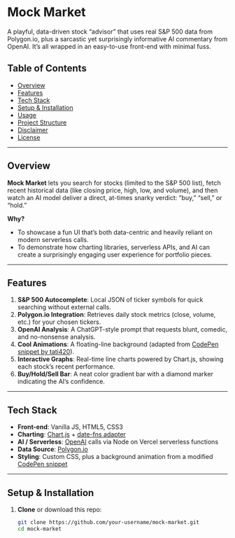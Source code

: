 # Mock Market

A playful, data-driven stock “advisor” that uses real S&P 500 data from Polygon.io, plus a sarcastic yet surprisingly informative AI commentary from OpenAI. It’s all wrapped in an easy-to-use front-end with minimal fuss.

## Table of Contents

- [Overview](#overview)
- [Features](#features)
- [Tech Stack](#tech-stack)
- [Setup & Installation](#setup--installation)
- [Usage](#usage)
- [Project Structure](#project-structure)
- [Disclaimer](#disclaimer)
- [License](#license)

---

## Overview

**Mock Market** lets you search for stocks (limited to the S&P 500 list), fetch recent historical data (like closing price, high, low, and volume), and then watch an AI model deliver a direct, at-times snarky verdict: “buy,” “sell,” or “hold.”

**Why?**  
- To showcase a fun UI that’s both data-centric and heavily reliant on modern serverless calls.  
- To demonstrate how charting libraries, serverless APIs, and AI can create a surprisingly engaging user experience for portfolio pieces.

---

## Features

1. **S&P 500 Autocomplete**: Local JSON of ticker symbols for quick searching without external calls.  
2. **Polygon.io Integration**: Retrieves daily stock metrics (close, volume, etc.) for your chosen tickers.  
3. **OpenAI Analysis**: A ChatGPT-style prompt that requests blunt, comedic, and no-nonsense analysis.  
4. **Cool Animations**: A floating-line background (adapted from [CodePen snippet by tati420](https://codepen.io/tati420)).  
5. **Interactive Graphs**: Real-time line charts powered by Chart.js, showing each stock’s recent performance.  
6. **Buy/Hold/Sell Bar**: A neat color gradient bar with a diamond marker indicating the AI’s confidence.

---

## Tech Stack

- **Front-end**: Vanilla JS, HTML5, CSS3  
- **Charting**: [Chart.js](https://www.chartjs.org/) + [date-fns adapter](https://www.npmjs.com/package/chartjs-adapter-date-fns)  
- **AI / Serverless**: [OpenAI](https://platform.openai.com/) calls via Node on Vercel serverless functions  
- **Data Source**: [Polygon.io](https://polygon.io/)  
- **Styling**: Custom CSS, plus a background animation from a modified [CodePen snippet](https://codepen.io/tati420)  

---

## Setup & Installation

1. **Clone** or download this repo:

   ```bash
   git clone https://github.com/your-username/mock-market.git
   cd mock-market
